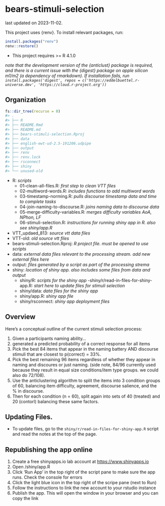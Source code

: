 
# bears-stimuli-selection

last updated on 2023-11-02.

This project uses {renv}. To install relevant packages, run:

``` r
install.packages("renv")
renv::restore()
```

- This project requires \>= R 4.1.0

*note that the development version of the {anticlust} package is
required, and there is a current issue with the {digest} package on
apple silicon m1/m2 (a dependency of rmarkdown). If installation fails,
run
`install.packages('digest', repos = c('https://eddelbuettel.r-universe.dev', 'https://cloud.r-project.org'))`*

## Organization

``` r
fs::dir_tree(recurse = 0)
#> .
#> ├── R
#> ├── README.Rmd
#> ├── README.md
#> ├── bears-stimuli-selection.Rproj
#> ├── data
#> ├── english-ewt-ud-2.5-191206.udpipe
#> ├── output
#> ├── renv
#> ├── renv.lock
#> ├── rsconnect
#> ├── shiny
#> └── unused-old
```

- R: *scripts*
  - 01-clean-all-files.R: *first step to clean VTT files*
  - 02-multiword-words.R: *includes functions to add multiword words*
  - 03-timestamp-norming.R: *pulls discourse timestamp data and time to
    complete tasks*
  - 04-join-naming-to-discourse.R: *joins naming data to discourse data*
  - 05-merge-difficulty-variables.R: *merges difficulty variables AoA,
    NPhon, LF*
  - 06-stimuli-selection.R: *instructions for running shiny app in R.
    also see shiny/app.R*
- VTT_updaed_813: *source vtt data files*
- VTT-old: *old source vtt files*
- bears-stimuli-selection.Rproj: *R project file. must be opened to use
  scripts*
- data: *external data files relevant to the processing stream. add new
  external files here*
- output: *files generated by a script as part of the processing strema*
- shiny: *location of shiny app. also includes some files from data and
  output*
  - shiny/R: *scripts for the shiny app*
    -shiny/r/read-in-files-for-shiny-app.R: *start here to update files
    for stimuli selection*
  - shiny/data: *data files for the shiny app*
  - shiny/app.R: *shiny app file*
  - shiny/rsconnect: *shiny app deployment files*

## Overview

Here’s a conceptual outline of the current stimuli selection process:

1.  Given a participants naming ability…
2.  generated a predicted probability of a correct response for all
    items
3.  Pick the best 84 items that appear in the naming battery AND
    discourse stimuli that are closest to p(correct) = 33%.
4.  Pick the best remaining 96 items regardless of whether they appear
    in naming and discoures or just naming. (side note, 84/96 currently
    used because they result in equal size conditions/item type groups.
    we could also do 72/108).
5.  Use the anticlustering algorithm to split the items into 3 condition
    groups of 60, balancing item difficulty, agreement, discourse
    salience, and the % in discourse.
6.  Then for each condition (n = 60), split again into sets of 40
    (treated) and 20 (contorl) balancing these same factors.

## Updating Files.

- To update files, go to the `shiny/r/read-in-files-for-shiny-app.R`
  script and read the notes at the top of the page.

## Republishing the app online

1.  Create a free shinyapps.io lab account at <https://www.shinyapps.io>
2.  Open /shiny/app.R
3.  Click ‘Run App’ in the top right of the script pane to make sure the
    app runs. Check the console for errors
4.  Click the light blue icon in the top right of the scripe pane (next
    to Run)
5.  Follow the instructions to link the new account to your rstudio
    instance
6.  Publish the app. This will open the window in your browser and you
    can copy the link
